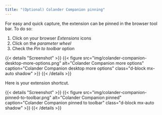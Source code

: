 ```yaml
---
title: "(Optional) Colander Companion pinning"
---
```

For easy and quick capture, the extension can be pinned in the browser tool bar. To do so:

1. Click on your browser *Extensions* icons
2. Click on the *parameter wheel*
3. Check the *Pin to toolbar* option

{{< details "Screenshot" >}}
{{< figure src="img/colander-companion-desktop-more-options.png" alt="Colander Companion more options" caption="Colander Companion desktop more options" class="d-block mx-auto shadow" >}}
{{< /details >}}

Here is your extension shortcut.

{{< details "Screenshot" >}}
{{< figure src="img/colander-companion-pinned-to-toolbar.png" alt="Colander Companion pinned" caption="Colander Companion pinned to toolbar" class="d-block mx-auto shadow" >}}
{{< /details >}}